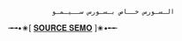   
               الـسـورس خــاص بـسـورس ســيـمـو

╼╼•✬[  [𝐒𝐎𝐔𝐑𝐂𝐄 𝐒𝐄𝐌𝐎](https://t.me/SEMO8L)  ]✬•╾╾

